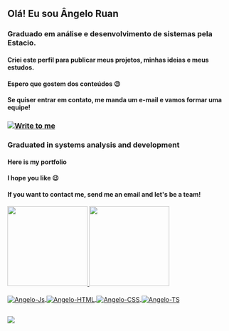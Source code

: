 ## Olá! Eu sou Ângelo Ruan


### Graduado em análise e desenvolvimento de sistemas pela Estacio.
#### Criei este perfil para publicar meus projetos, minhas ideias e meus estudos.
#### Espero que gostem dos conteúdos 😉
####  Se quiser entrar em contato, me manda um e-mail e vamos formar uma equipe!
### <a href="mailto:angeloruan005@gmail.com" target="_blank"><img align="center" src="https://img.shields.io/badge/Gmail-D14836?style=for-the-badge&logo=gmail&logoColor=white" alt="Write to me"></a>

### Graduated in systems analysis and development
#### Here is my portfolio
#### I hope you like 😉
#### If you want to contact me, send me an email and let's be a team!

<div>
  <a href="https://github.com/AngeloRuan09">
  <img height="180em" src="https://github-readme-stats.vercel.app/api?username=AngeloRuan09&show_icons=true&theme=onedark&include_all_commits=true&count_private=true"/>
  <img height="180em" src="https://github-readme-stats.vercel.app/api/top-langs/?username=AngeloRuan09&layout=compact&langs_count=7&theme=onedark"/>
</div>
<div style="display: inline_block"><br>
  <img align="center" alt="Angelo-Js" src="https://img.shields.io/badge/JavaScript-F7DF1E?style=for-the-badge&logo=javascript&logoColor=black">
  <img align="center" alt="Angelo-HTML" src="https://img.shields.io/badge/HTML5-E34F26?style=for-the-badge&logo=html5&logoColor=white">
  <img align="center" alt="Angelo-CSS" src="https://img.shields.io/badge/CSS3-1572B6?style=for-the-badge&logo=css3&logoColor=white">
  <img align="center" alt="Angelo-TS" src="https://img.shields.io/badge/TypeScript-007ACC?style=for-the-badge&logo=typescript&logoColor=white">
</div>
  
  ##
  
  <div>
    <a href="https://www.linkedin.com/in/%C3%A2ngelo-ruan-b2285225b"><img src="https://img.shields.io/badge/-LinkedIn-%230077B5?style=for-the-badge&logo=linkedin&logoColor=white"></a>
  </div>
